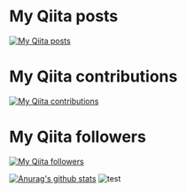# My Qiita posts
[![My Qiita posts](https://qiita-badge.apiapi.app/s/fuki01/posts.svg)](http://qiita.com/fuki01)
# My Qiita contributions
[![My Qiita contributions](https://qiita-badge.apiapi.app/s/fuki01/contributions.svg)](http://qiita.com/fuki01)
# My Qiita followers
[![My Qiita followers](https://qiita-badge.apiapi.app/s/fuki01/followers.svg)](http://qiita.com/fuki01)

<!-- ![Visitor Count](https://profile-counter.glitch.me/fuki01/count.svg)<br> -->
[![Anurag's github stats](https://github-readme-stats.vercel.app/api?username=fuki01)](https://github.com/fuki01/github-readme-stats)
![test](https://camo.githubusercontent.com/d1e31dc52cf700fe195916ba84c533b868ba02d58fe5ad5503c210324f1a6096/68747470733a2f2f692e67697068792e636f6d2f6d656469612f4c6d4e77724268656a6b4b394546503530342f323030772e77656270)
